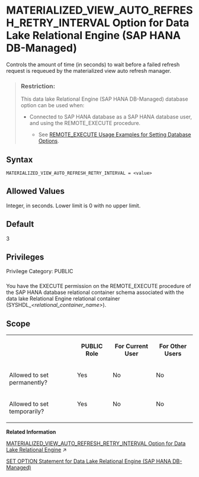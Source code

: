 <!-- loio01b1d2db6b4441a2a33b49e83e17187e -->

# MATERIALIZED\_VIEW\_AUTO\_REFRESH\_RETRY\_INTERVAL Option for Data Lake Relational Engine \(SAP HANA DB-Managed\)

Controls the amount of time \(in seconds\) to wait before a failed refresh request is requeued by the materialized view auto refresh manager.



> ### Restriction:  
> This data lake Relational Engine \(SAP HANA DB-Managed\) database option can be used when:
> 
> -   Connected to SAP HANA database as a SAP HANA database user, and using the REMOTE\_EXECUTE procedure.
> 
>     -   See [REMOTE\_EXECUTE Usage Examples for Setting Database Options](remote-execute-usage-examples-for-setting-database-options-0023bea.md).



<a name="loio01b1d2db6b4441a2a33b49e83e17187e__section_m5k_d12_qrb"/>

## Syntax

```
MATERIALIZED_VIEW_AUTO_REFRESH_RETRY_INTERVAL = <value>
```



<a name="loio01b1d2db6b4441a2a33b49e83e17187e__section_f3b_212_qrb"/>

## Allowed Values

Integer, in seconds. Lower limit is 0 with no upper limit.



<a name="loio01b1d2db6b4441a2a33b49e83e17187e__section_ut4_212_qrb"/>

## Default

3



<a name="loio01b1d2db6b4441a2a33b49e83e17187e__section_ofq_qpb_dxb"/>

## Privileges

Privilege Category: PUBLIC



### 

You have the EXECUTE permission on the REMOTE\_EXECUTE procedure of the SAP HANA database relational container schema associated with the data lake Relational Engine relational container \(SYSHDL\_*<relational\_container\_name\>*\).



<a name="loio01b1d2db6b4441a2a33b49e83e17187e__section_qyx_f12_qrb"/>

## Scope


<table>
<tr>
<th valign="top">

 



</th>
<th valign="top">

PUBLIC Role



</th>
<th valign="top">

For Current User



</th>
<th valign="top">

For Other Users



</th>
</tr>
<tr>
<td valign="top">

Allowed to set permanently?



</td>
<td valign="top">

Yes



</td>
<td valign="top">

No



</td>
<td valign="top">

No



</td>
</tr>
<tr>
<td valign="top">

Allowed to set temporarily?



</td>
<td valign="top">

Yes



</td>
<td valign="top">

No



</td>
<td valign="top">

No



</td>
</tr>
</table>

**Related Information**  


[MATERIALIZED_VIEW_AUTO_REFRESH_RETRY_INTERVAL Option for Data Lake Relational Engine](https://help.sap.com/viewer/19b3964099384f178ad08f2d348232a9/2023_1_QRC/en-US/054a74ba291840e7bb01d3bc9588f1a2.html "Controls the amount of time (in seconds) to wait before a failed refresh request is requeued by the materialized view auto refresh manager.") :arrow_upper_right:

[SET OPTION Statement for Data Lake Relational Engine \(SAP HANA DB-Managed\)](../030-sql-statements/set-option-statement-for-data-lake-relational-engine-sap-hana-db-managed-84a37a4.md "Changes options that affect the behavior of the database and its compatibility with Transact-SQL. Setting the value of an option can change the behavior for all users or an individual user, in either a temporary or permanent scope.")

